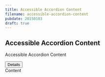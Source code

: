 ```yaml
---
title: Accessible Accordion Content
filename: accessible-accordion-content
pubdate: 20150103
draft: true
---
```


<h2 data-page-title="Accessible Accordion Content">Accessible Accordion Content</h2>

Accessible Accordion Content

<div class="accordion" data-accordion>
	<button type="button" data-button="">Details</button>
	<div data-content="" aria-hidden="true">Content</div>
</div>

